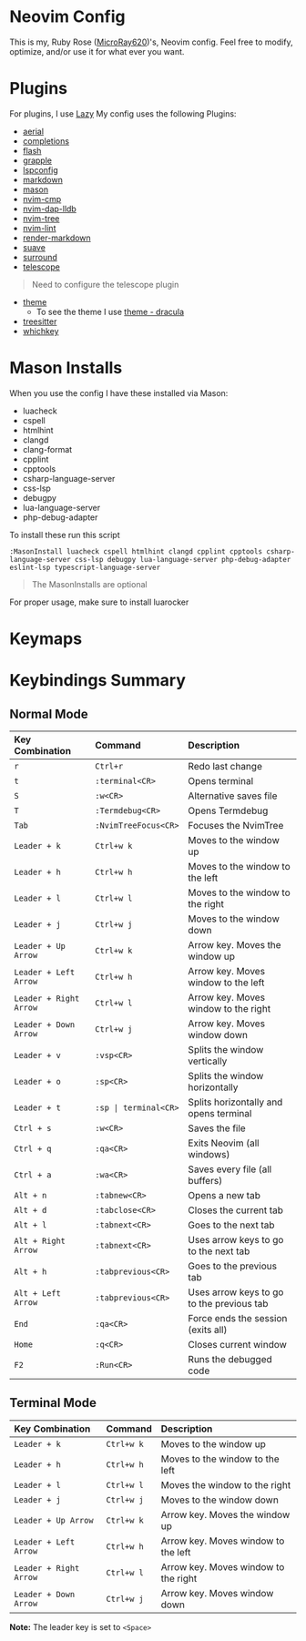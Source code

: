 # Neovim Config
This is my, Ruby Rose ([MicroRay620](https://github.com/MicroRay620))'s, Neovim config. Feel free to modify, optimize, and/or use it for what ever you want.

# Plugins
For plugins, I use [Lazy](github.com/folke/lazy.nvim)
My config uses the following Plugins:
- [aerial](https://github.com/stevearc/aerial.nvim)
- [completions](https://github.com/hrsh7th/nvim-cmp)
- [flash](https://github.com/folke/flash.nvim)
- [grapple](https://github.com/cbochs/grapple.nvim)
- [lspconfig](https://github.com/neovim/nvim-lspconfig)
- [markdown](github.com/tadmccorkle/markdown.nvim)
- [mason](https://github.com/mason-org/mason.nvim)
- [nvim-cmp](https://github.com/hrsh7th/nvim-cmp)
- [nvim-dap-lldb](https://github.com/julianolf/nvim-dap-lldb)
- [nvim-tree](https://github.com/nvim-tree/nvim-tree.lua)
- [nvim-lint](https://github.com/mfussenegger/nvim-lint)
- [render-markdown](https://github.com/MeanderingProgrammer/render-markdown.nvim)
- [suave](https://github.com/nyngwang/suave.lua)
- [surround](https://github.com/kylechui/nvim-surround)
- [telescope](https://github.com/nvim-telescope/telescope.nvim)
> Need to configure the telescope plugin
- [theme](https://github.com/Mofiqul/dracula.nvim) 
    - To see the theme I use [theme - dracula](https://github.com/MicroRay620/neovim-config/blob/main/lua/plugins/theme.lua)
- [treesitter](https://github.com/nvim-treesitter/nvim-treesitter)
- [whichkey](https://github.com/folke/which-key.nvim)

# Mason Installs
When you use the config I have these installed via Mason:
- luacheck
- cspell
- htmlhint
- clangd
- clang-format
- cpplint
- cpptools
- csharp-language-server
- css-lsp
- debugpy
- lua-language-server
- php-debug-adapter

To install these run this script
```vim
:MasonInstall luacheck cspell htmlhint clangd cpplint cpptools csharp-language-server css-lsp debugpy lua-language-server php-debug-adapter eslint-lsp typescript-language-server
```
> The MasonInstalls are optional 

For proper usage, make sure to install luarocker

# Keymaps
# Keybindings Summary

## Normal Mode

| Key Combination | Command | Description |
| :--- | :--- | :--- |
| `r` | `Ctrl+r` | Redo last change |
| `t` | `:terminal<CR>` | Opens terminal |
| `S` | `:w<CR>` | Alternative saves file |
| `T` | `:Termdebug<CR>` | Opens Termdebug |
| `Tab` | `:NvimTreeFocus<CR>` | Focuses the NvimTree |
| `Leader + k` | `Ctrl+w k` | Moves to the window up |
| `Leader + h` | `Ctrl+w h` | Moves to the window to the left |
| `Leader + l` | `Ctrl+w l` | Moves to the window to the right |
| `Leader + j` | `Ctrl+w j` | Moves to the window down |
| `Leader + Up Arrow` | `Ctrl+w k` | Arrow key. Moves the window up |
| `Leader + Left Arrow` | `Ctrl+w h` | Arrow key. Moves window to the left |
| `Leader + Right Arrow` | `Ctrl+w l` | Arrow key. Moves window to the right |
| `Leader + Down Arrow` | `Ctrl+w j` | Arrow key. Moves window down |
| `Leader + v` | `:vsp<CR>` | Splits the window vertically |
| `Leader + o` | `:sp<CR>` | Splits the window horizontally |
| `Leader + t` | `:sp \| terminal<CR>` | Splits horizontally and opens terminal |
| `Ctrl + s` | `:w<CR>` | Saves the file |
| `Ctrl + q` | `:qa<CR>` | Exits Neovim (all windows) |
| `Ctrl + a` | `:wa<CR>` | Saves every file (all buffers) |
| `Alt + n` | `:tabnew<CR>` | Opens a new tab |
| `Alt + d` | `:tabclose<CR>` | Closes the current tab |
| `Alt + l` | `:tabnext<CR>` | Goes to the next tab |
| `Alt + Right Arrow` | `:tabnext<CR>` | Uses arrow keys to go to the next tab |
| `Alt + h` | `:tabprevious<CR>` | Goes to the previous tab |
| `Alt + Left Arrow` | `:tabprevious<CR>` | Uses arrow keys to go to the previous tab |
| `End` | `:qa<CR>` | Force ends the session (exits all) |
| `Home` | `:q<CR>` | Closes current window |
| `F2` | `:Run<CR>` | Runs the debugged code |

## Terminal Mode

| Key Combination | Command | Description |
| :--- | :--- | :--- |
| `Leader + k` | `Ctrl+w k` | Moves to the window up |
| `Leader + h` | `Ctrl+w h` | Moves to the window to the left |
| `Leader + l` | `Ctrl+w l` | Moves the window to the right |
| `Leader + j` | `Ctrl+w j` | Moves to the window down |
| `Leader + Up Arrow` | `Ctrl+w k` | Arrow key. Moves the window up |
| `Leader + Left Arrow` | `Ctrl+w h` | Arrow key. Moves window to the left |
| `Leader + Right Arrow` | `Ctrl+w l` | Arrow key. Moves window to the right |
| `Leader + Down Arrow` | `Ctrl+w j` | Arrow key. Moves window down |

**Note:** The leader key is set to `<Space>`

